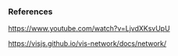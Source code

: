 ### References
https://www.youtube.com/watch?v=LjvdXKsvUpU

https://visjs.github.io/vis-network/docs/network/

